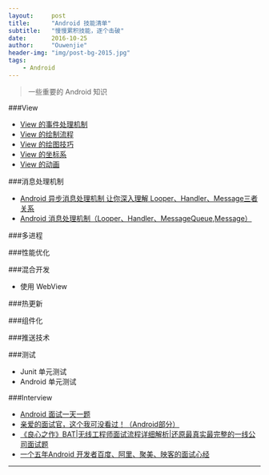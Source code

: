 ```yaml
---
layout:     post
title:      "Android 技能清单"
subtitle:   "慢慢累积技能，逐个击破"
date:       2016-10-25
author:     "Ouwenjie"
header-img: "img/post-bg-2015.jpg"
tags:
    - Android
---
```


>一些重要的 Android 知识   
   
###View   

- [View 的事件处理机制](http://going-ouwenjie.coding.me/2016/05/20/Android-%E4%B8%AD-View-%E7%9A%84-Touch-%E4%BA%8B%E4%BB%B6%E5%88%86%E5%8F%91%E6%9C%BA%E5%88%B6/)   
- [View 的绘制流程](http://going-ouwenjie.coding.me/2016/11/09/Android-%E4%B8%AD-View-%E7%9A%84-%E7%BB%98%E5%88%B6%E6%B5%81%E7%A8%8B/)
- [View 的绘图技巧]()      
- [View 的坐标系](http://going-ouwenjie.coding.me/2016/11/09/Android-%E4%B8%AD-View-%E7%9A%84-%E5%9D%90%E6%A0%87%E7%B3%BB/)   
- [View 的动画](http://going-ouwenjie.coding.me/2016/11/22/Android-%E4%B8%AD-View-%E7%9A%84%E5%8A%A8%E7%94%BB/)   


###消息处理机制   

- [Android 异步消息处理机制 让你深入理解 Looper、Handler、Message三者关系](http://blog.csdn.net/lmj623565791/article/details/38377229)   
- [Android 消息处理机制（Looper、Handler、MessageQueue,Message）](http://www.jianshu.com/p/02962454adf7)   

###多进程   


###性能优化   

###混合开发
- 使用 WebView
 
###热更新

###组件化

###推送技术   


###测试   

- Junit 单元测试   
- Android 单元测试   

 
###Interview   

- [Android 面试一天一题](http://www.jianshu.com/notebooks/3450453/latest)   
- [亲爱的面试官，这个我可没看过！（Android部分）](http://www.jianshu.com/p/89f19d67b348)   
- [《良心之作》BAT|无线工程师面试流程详细解析|还原最真实最完整的一线公司面试题](http://www.jianshu.com/p/f0d2ed1254a9)   
- [一个五年Android 开发者百度、阿里、聚美、映客的面试心经](http://www.diycode.cc/topics/165)   





---   


